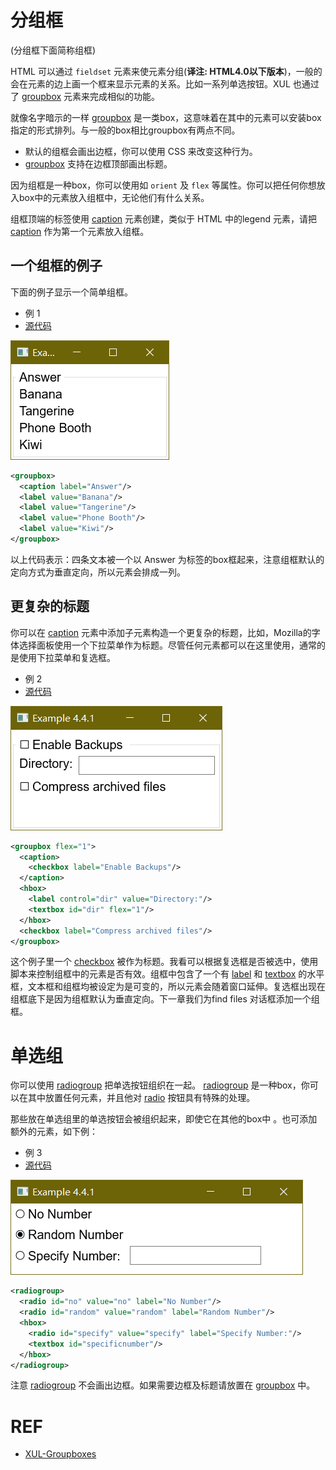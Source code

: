 # 分组框

(分组框下面简称组框)

HTML 可以通过 `fieldset` 元素来使元素分组(**译注: HTML4.0以下版本**)，一般的会在元素的边上画一个框来显示元素的关系。比如一系列单选按钮。XUL 也通过了 [groupbox](./groupbox.md) 元素来完成相似的功能。

就像名字暗示的一样 [groupbox](./groupbox.md) 是一类box，这意味着在其中的元素可以安装box指定的形式排列。与一般的box相比groupbox有两点不同。

 - 默认的组框会画出边框，你可以使用 CSS 来改变这种行为。
 - [groupbox](./groupbox.md) 支持在边框顶部画出标题。

因为组框是一种box，你可以使用如 `orient` 及 `flex` 等属性。你可以把任何你想放入box中的元素放入组框中，无论他们有什么关系。

组框顶端的标签使用 [caption](./caption.md) 元素创建，类似于 HTML 中的legend 元素，请把 [caption](./caption.md) 作为第一个元素放入组框。

## 一个组框的例子

下面的例子显示一个简单组框。

 - 例 1 
 - [源代码](./source/ex_titledbox_1.xul)

 ![ex_titledbox_1](./images/ex_titledbox_1.png)


```xml
<groupbox>
  <caption label="Answer"/>
  <label value="Banana"/>
  <label value="Tangerine"/>
  <label value="Phone Booth"/>
  <label value="Kiwi"/>
</groupbox>
```

以上代码表示：四条文本被一个以 Answer 为标签的box框起来，注意组框默认的定向方式为垂直定向，所以元素会排成一列。

## 更复杂的标题

你可以在 [caption](./caption.md) 元素中添加子元素构造一个更复杂的标题，比如，Mozilla的字体选择面板使用一个下拉菜单作为标题。尽管任何元素都可以在这里使用，通常的是使用下拉菜单和复选框。

 - 例 2 
 - [源代码](./source/ex_titledbox_2.xul)

![ex_titledbox_2](./images/ex_titledbox_2.png)

```xml
<groupbox flex="1">
  <caption>
    <checkbox label="Enable Backups"/>
  </caption>
  <hbox>
    <label control="dir" value="Directory:"/>
    <textbox id="dir" flex="1"/>
  </hbox>
  <checkbox label="Compress archived files"/>
</groupbox>
```

这个例子里一个 [checkbox](./checkbox.md) 被作为标题。我看可以根据复选框是否被选中，使用脚本来控制组框中的元素是否有效。组框中包含了一个有 [label](./label.md) 和 [textbox](./textbox.md) 的水平框，文本框和组框均被设定为是可变的，所以元素会随着窗口延伸。复选框出现在组框底下是因为组框默认为垂直定向。下一章我们为find files 对话框添加一个组框。

# 单选组

 你可以使用 [radiogroup](./radiogroup.md) 把单选按钮组织在一起。 [radiogroup](./radiogroup.md) 是一种box，你可以在其中放置任何元素，并且他对 [radio](./radio.md) 按钮具有特殊的处理。

那些放在单选组里的单选按钮会被组织起来，即使它在其他的box中 。也可添加额外的元素，如下例：


 - 例 3
 - [源代码](./source/ex_titledbox_3.xul)

![ex_titledbox_3](./images/ex_titledbox_3.png)

```xml
<radiogroup>
  <radio id="no" value="no" label="No Number"/>
  <radio id="random" value="random" label="Random Number"/>
  <hbox>
    <radio id="specify" value="specify" label="Specify Number:"/>
    <textbox id="specificnumber"/>
  </hbox>
</radiogroup>
```

注意 [radiogroup](./radiogroup.md) 不会画出边框。如果需要边框及标题请放置在 [groupbox](./groupbox.md) 中。

# REF

 - [XUL-Groupboxes](https://developer.mozilla.org/en-US/docs/Archive/Mozilla/XUL/Tutorial/Groupboxes)
